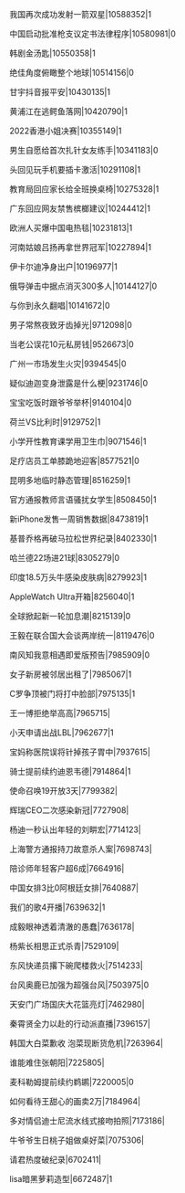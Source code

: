 我国再次成功发射一箭双星|10588352|1

中国启动批准枪支议定书法律程序|10580981|0

韩剧金汤匙|10550358|1

绝佳角度俯瞰整个地球|10514156|0

甘宇抖音报平安|10430135|1

黄浦江在逃鳄鱼落网|10420790|1

2022香港小姐决赛|10355149|1

男生自愿给首次扎针女友练手|10341183|0

头回见玩手机要插卡激活|10291108|1

教育局回应家长给全班换桌椅|10275328|1

广东回应网友禁售槟榔建议|10244412|1

欧洲人买爆中国电热毯|10231813|1

河南姑娘吕扬再拿世界冠军|10227894|1

伊卡尔迪净身出户|10196977|1

俄导弹击中据点消灭300多人|10144127|0

与你到永久翻唱|10141672|0

男子常熬夜致牙齿掉光|9712098|0

当老公误花10元私房钱|9526673|0

广州一市场发生火灾|9394545|0

疑似迪迦变身泄露是什么梗|9231746|0

宝宝吃饭时跟爷爷举杯|9140104|0

荷兰VS比利时|9129752|1

小学开性教育课学用卫生巾|9071546|1

足疗店员工单膝跪地迎客|8577521|0

昆明多地临时静态管理|8516259|1

官方通报教师言语骚扰女学生|8508450|1

新iPhone发售一周销售数据|8473819|1

基普乔格再破马拉松世界纪录|8402330|1

哈兰德22场进21球|8305279|0

印度18.5万头牛感染皮肤病|8279923|1

AppleWatch Ultra开箱|8256040|1

全球掀起新一轮加息潮|8215139|0

王毅在联合国大会谈两岸统一|8119476|0

南风知我意相遇即爱版预告|7985909|0

女子新房被邻居出租了|7985067|1

C罗争顶被门将打中脸部|7975135|1

王一博拒绝举高高|7965715|

小天申请出战LBL|7962677|1

宝妈称医院误将针掉孩子胃中|7937615|

骑士提前续约迪恩韦德|7914864|1

使命召唤19开放3天|7799382|

辉瑞CEO二次感染新冠|7727908|

杨迪一秒认出年轻的刘畊宏|7714123|

上海警方通报持刀故意杀人案|7698743|

陪诊师年轻客户超6成|7664916|

中国女排3比0阿根廷女排|7640887|

我们的歌4开播|7639632|1

成毅眼神透着清澈的愚蠢|7636178|

杨紫长相思正式杀青|7529109|

东风快递员撂下碗爬楼救火|7514233|

台风奥鹿已加强为超强台风|7503975|0

天安门广场国庆大花篮亮灯|7462980|

秦霄贤全力以赴的行动派直播|7396157|

韩国大白菜歉收 泡菜现断货危机|7263964|

谁能难住张朝阳|7225805|

麦科勒姆提前续约鹈鹕|7220005|0

如何看待王甜心的画卖2万|7184964|

多对情侣迪士尼流水线式接吻拍照|7173186|

牛爷爷生日桃子姐做桌好菜|7075306|

请君热度破纪录|6702411|

lisa暗黑萝莉造型|6672487|1

